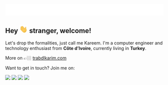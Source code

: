 <p align="left"><img alt="Welcome" src="https://raw.githubusercontent.com/trabdlkarim/trabdlkarim/master/assets/gifs/quote.gif"/></p>

## Hey <img src="https://raw.githubusercontent.com/trabdlkarim/trabdlkarim/master/assets/gifs/hi.gif" height="25" /> stranger, welcome!

Let's drop the formalities, just call me Kareem. I'm a computer engineer and technology enthusiast from **Côte d’Ivoire**, currently living in **Turkey**.

More on 👉🏼 <a href="https://www.trabdlkarim.com/" target="_blank">trabdlkarim.com</a>

Want to get in touch? Join me on:

[<img height="30" src="https://img.shields.io/badge/Twitter-%231DA1F2.svg?&style=for-the-badge&logo=twitter&logoColor=white" />][Twitter]
[<img height="30" src = "https://img.shields.io/badge/Mail-c14438?&style=for-the-badge&logo=gmail&logoColor=white"/>][Mail]
[<img height="30" src="https://img.shields.io/badge/Linkedin-blue.svg?&style=for-the-badge&logo=linkedin&logoColor=white" />][LinkedIn]
[<img height="30" src="https://img.shields.io/badge/Telegram-%231DA1F2.svg?&style=for-the-badge&logo=telegram&logoColor=white" />][Telegram]

[Twitter]: https://twitter.com/trabdlkarim
[Telegram]: https://t.me/trabdlkarim
[Mail]: mailto:trabdlkarim@gmail.com
[Linkedin]: https://www.linkedin.com/in/trabdlkarim/

